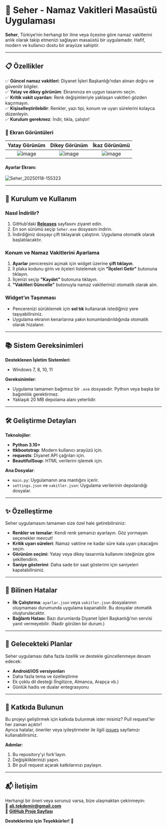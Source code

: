 # 🌙 **Seher - Namaz Vakitleri Masaüstü Uygulaması**

**Seher**, Türkiye’nin herhangi bir iline veya ilçesine göre namaz vakitlerini anlık olarak takip etmenizi sağlayan masaüstü bir uygulamadır. Hafif, modern ve kullanıcı dostu bir arayüze sahiptir. 

***

## 📋 **Özellikler**

✅ **Güncel namaz vakitleri**: Diyanet İşleri Başkanlığı’ndan alınan doğru ve güvenilir bilgiler.  
✅ **Yatay ve dikey görünüm**: Ekranınıza en uygun tasarımı seçin.  
✅ **Kritik vakit uyarıları**: Renk değişimleriyle yaklaşan vakitleri gözden kaçırmayın.  
✅ **Kişiselleştirilebilir**: Renkler, yazı tipi, konum ve uyarı sürelerini kolayca düzenleyin.  
✅ **Kurulum gerekmez**: İndir, tıkla, çalıştır!  

### 🎥 Ekran Görüntüleri

|                                       Yatay Görünüm                                       |                                       Dikey Görünüm                                       |                                       İkaz Görünümü                                       |
| :---------------------------------------------------------------------------------------: | :---------------------------------------------------------------------------------------: | :---------------------------------------------------------------------------------------: |
| ![image](https://github.com/user-attachments/assets/e119c046-c844-4b53-b51c-144a953081cd) | ![image](https://github.com/user-attachments/assets/e3067f53-4f1c-49c8-82be-b58f07713828) | ![image](https://github.com/user-attachments/assets/1f34d873-2bc4-4c59-a453-3961606a02b2) |


#### Ayarlar Ekranı:
![Seher_20250118-155323](https://github.com/user-attachments/assets/ee209a87-408d-4700-a7bf-8cd7e2a9d4dc)


***

## 🚀 **Kurulum ve Kullanım**

### **Nasıl İndirilir?**
1. GitHub’daki **[Releases](https://github.com/alitekdemir/Seher/releases)** sayfasını ziyaret edin.
2. En son sürümü seçip `Seher.exe` dosyasını indirin.
3. İndirdiğiniz dosyayı çift tıklayarak çalıştırın. Uygulama otomatik olarak başlatılacaktır.

### **Konum ve Namaz Vakitlerini Ayarlama**
1. **Ayarlar** penceresini açmak için widget üzerine **çift tıklayın**.
2. İl plaka kodunu girin ve ilçeleri listelemek için **"İlçeleri Getir"** butonuna tıklayın.
3. İlçenizi seçip **"Kaydet"** butonuna tıklayın.
4. **"Vakitleri Güncelle"** butonuyla namaz vakitlerinizi otomatik olarak alın.

### **Widget’ın Taşınması**
- Pencerenizi sürüklemek için **sol tık** kullanarak istediğiniz yere taşıyabilirsiniz.
- Uygulama ekranın kenarlarına yakın konumlandırıldığında otomatik olarak hizalanır.

***

## 📚 **Sistem Gereksinimleri**

**Desteklenen İşletim Sistemleri**:  
- Windows 7, 8, 10, 11

**Gereksinimler**:  
- Uygulama tamamen bağımsız bir `.exe` dosyasıdır. Python veya başka bir bağımlılık gerektirmez.  
- Yaklaşık 20 MB depolama alanı yeterlidir.

***

## 🛠 **Geliştirme Detayları**

**Teknolojiler**:  
- **Python 3.10+**
- **ttkbootstrap**: Modern kullanıcı arayüzü için.
- **requests**: Diyanet API çağrıları için.
- **BeautifulSoup**: HTML verilerini işlemek için.

**Ana Dosyalar**:
- `main.py`: Uygulamanın ana mantığını içerir.
- `settings.json` ve `vakitler.json`: Uygulama verilerinin depolandığı dosyalar.

***

## ✨ **Özelleştirme**

Seher uygulamasını tamamen size özel hale getirebilirsiniz:
- **Renkler ve temalar**: Kendi renk şemanızı ayarlayın. Göz yormayan seçenekler mevcut!
- **Kritik uyarı süreleri**: Namaz vaktine ne kadar süre kala uyarı çıkacağını seçin.
- **Görünüm seçimi**: Yatay veya dikey tasarımla kullanımı isteğinize göre şekillendirin.
- **Saniye gösterimi**: Daha sade bir saat gösterimi için saniyeleri kapatabilirsiniz.

***

## 🧩 **Bilinen Hatalar**

- **İlk Çalıştırma**: `ayarlar.json` veya `vakitler.json` dosyalarının oluşmaması durumunda uygulama kapanabilir. Bu dosyalar otomatik oluşturulacaktır.
- **Bağlantı Hatası**: Bazı durumlarda Diyanet İşleri Başkanlığı’nın servisi yanıt vermeyebilir. (Nadir görülen bir durum.)

***

## 🌟 **Gelecekteki Planlar**

Seher uygulaması daha fazla özellik ve destekle güncellenmeye devam edecek:
- **Android/iOS versiyonları**
- Daha fazla tema ve özelleştirme
- Ek çoklu dil desteği (İngilizce, Almanca, Arapça vb.)
- Günlük hadis ve dualar entegrasyonu

***

## 🎯 **Katkıda Bulunun**

Bu projeyi geliştirmek için katkıda bulunmak ister misiniz? Pull request'ler her zaman açıktır!  
Ayrıca hatalar, öneriler veya iyileştirmeler ile ilgili [issues](https://github.com/alitekdemir/Seher/issues) sayfamızı kullanabilirsiniz.

**Adımlar**:
1. Bu repository'yi fork'layın.
2. Değişikliklerinizi yapın.
3. Bir pull request açarak katkılarınızı paylaşın.

***

## 📬 **İletişim**

Herhangi bir öneri veya sorunuz varsa, bize ulaşmaktan çekinmeyin:  
📧 **ali.tekdemir@gmail.com**  
📂 **[GitHub Proje Sayfası](https://github.com/alitekdemir/Seher)**  

**Destekleriniz için Teşekkürler!** 🌟  
